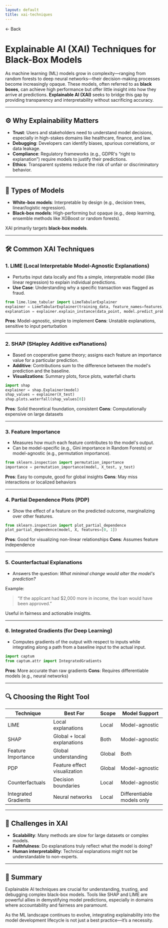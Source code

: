 ```yaml
---
layout: default
title: xai-techniques 
---
```


<a href="https://anish7600.github.io/technical-writeups" style="text-decoration: none;">← Back</a>


# Explainable AI (XAI) Techniques for Black-Box Models

As machine learning (ML) models grow in complexity—ranging from random forests to deep neural networks—their decision-making processes become increasingly opaque. These models, often referred to as **black boxes**, can achieve high performance but offer little insight into how they arrive at predictions. **Explainable AI (XAI)** seeks to bridge this gap by providing transparency and interpretability without sacrificing accuracy.

---

## ⚙️ Why Explainability Matters

* **Trust**: Users and stakeholders need to understand model decisions, especially in high-stakes domains like healthcare, finance, and law.
* **Debugging**: Developers can identify biases, spurious correlations, or data leakage.
* **Compliance**: Regulatory frameworks (e.g., GDPR's “right to explanation”) require models to justify their predictions.
* **Ethics**: Transparent systems reduce the risk of unfair or discriminatory behavior.

---

## 🧠 Types of Models

* **White-box models**: Interpretable by design (e.g., decision trees, linear/logistic regression).
* **Black-box models**: High-performing but opaque (e.g., deep learning, ensemble methods like XGBoost or random forests).

XAI primarily targets **black-box models**.

---

## 🛠️ Common XAI Techniques

### 1. **LIME (Local Interpretable Model-Agnostic Explanations)**

* Perturbs input data locally and fits a simple, interpretable model (like linear regression) to explain individual predictions.
* **Use Case**: Understanding why a specific transaction was flagged as fraud.

```python
from lime.lime_tabular import LimeTabularExplainer
explainer = LimeTabularExplainer(training_data, feature_names=features)
explanation = explainer.explain_instance(data_point, model.predict_proba)
```

**Pros**: Model-agnostic, simple to implement
**Cons**: Unstable explanations, sensitive to input perturbation

---

### 2. **SHAP (SHapley Additive exPlanations)**

* Based on cooperative game theory; assigns each feature an importance value for a particular prediction.
* **Additive**: Contributions sum to the difference between the model's prediction and the baseline.
* **Visualizations**: Summary plots, force plots, waterfall charts

```python
import shap
explainer = shap.Explainer(model)
shap_values = explainer(X_test)
shap.plots.waterfall(shap_values[0])
```

**Pros**: Solid theoretical foundation, consistent
**Cons**: Computationally expensive on large datasets

---

### 3. **Feature Importance**

* Measures how much each feature contributes to the model's output.
* Can be model-specific (e.g., Gini importance in Random Forests) or model-agnostic (e.g., permutation importance).

```python
from sklearn.inspection import permutation_importance
importance = permutation_importance(model, X_test, y_test)
```

**Pros**: Easy to compute, good for global insights
**Cons**: May miss interactions or localized behaviors

---

### 4. **Partial Dependence Plots (PDP)**

* Show the effect of a feature on the predicted outcome, marginalizing over other features.

```python
from sklearn.inspection import plot_partial_dependence
plot_partial_dependence(model, X, features=[0, 1])
```

**Pros**: Good for visualizing non-linear relationships
**Cons**: Assumes feature independence

---

### 5. **Counterfactual Explanations**

* Answers the question: *What minimal change would alter the model's prediction?*

Example:

> “If the applicant had \$2,000 more in income, the loan would have been approved.”

Useful in fairness and actionable insights.

---

### 6. **Integrated Gradients (for Deep Learning)**

* Computes gradients of the output with respect to inputs while integrating along a path from a baseline input to the actual input.

```python
import captum
from captum.attr import IntegratedGradients
```

**Pros**: More accurate than raw gradients
**Cons**: Requires differentiable models (e.g., neural networks)

---

## 🔍 Choosing the Right Tool

| Technique            | Best For                     | Scope  | Model Support              |
| -------------------- | ---------------------------- | ------ | -------------------------- |
| LIME                 | Local explanations           | Local  | Model-agnostic             |
| SHAP                 | Global + local explanations  | Both   | Model-agnostic             |
| Feature Importance   | Global understanding         | Global | Both                       |
| PDP                  | Feature effect visualization | Global | Model-agnostic             |
| Counterfactuals      | Decision boundaries          | Local  | Model-agnostic             |
| Integrated Gradients | Neural networks              | Local  | Differentiable models only |

---

## 🚨 Challenges in XAI

* **Scalability**: Many methods are slow for large datasets or complex models.
* **Faithfulness**: Do explanations truly reflect what the model is doing?
* **Human interpretability**: Technical explanations might not be understandable to non-experts.

---

## 🧾 Summary

Explainable AI techniques are crucial for understanding, trusting, and debugging complex black-box models. Tools like SHAP and LIME are powerful allies in demystifying model predictions, especially in domains where accountability and fairness are paramount.

As the ML landscape continues to evolve, integrating explainability into the model development lifecycle is not just a best practice—it’s a necessity.
